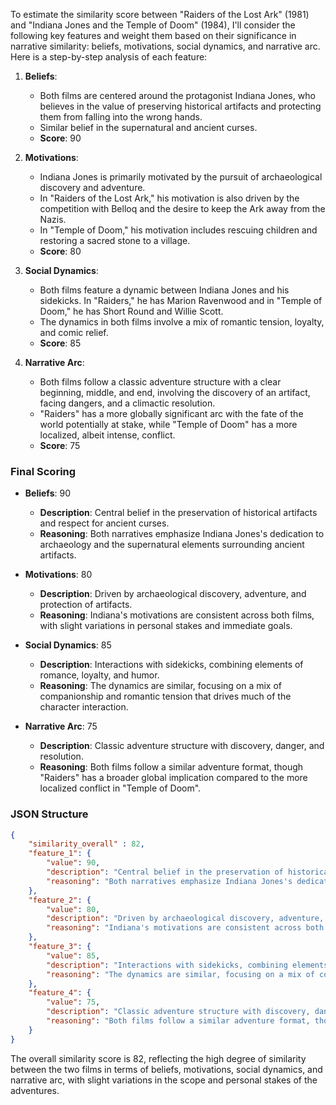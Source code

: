 To estimate the similarity score between "Raiders of the Lost Ark" (1981) and "Indiana Jones and the Temple of Doom" (1984), I'll consider the following key features and weight them based on their significance in narrative similarity: beliefs, motivations, social dynamics, and narrative arc. Here is a step-by-step analysis of each feature:

1. **Beliefs**: 
   - Both films are centered around the protagonist Indiana Jones, who believes in the value of preserving historical artifacts and protecting them from falling into the wrong hands. 
   - Similar belief in the supernatural and ancient curses.
   - **Score**: 90

2. **Motivations**:
   - Indiana Jones is primarily motivated by the pursuit of archaeological discovery and adventure.
   - In "Raiders of the Lost Ark," his motivation is also driven by the competition with Belloq and the desire to keep the Ark away from the Nazis.
   - In "Temple of Doom," his motivation includes rescuing children and restoring a sacred stone to a village.
   - **Score**: 80

3. **Social Dynamics**:
   - Both films feature a dynamic between Indiana Jones and his sidekicks. In "Raiders," he has Marion Ravenwood and in "Temple of Doom," he has Short Round and Willie Scott.
   - The dynamics in both films involve a mix of romantic tension, loyalty, and comic relief.
   - **Score**: 85

4. **Narrative Arc**:
   - Both films follow a classic adventure structure with a clear beginning, middle, and end, involving the discovery of an artifact, facing dangers, and a climactic resolution.
   - "Raiders" has a more globally significant arc with the fate of the world potentially at stake, while "Temple of Doom" has a more localized, albeit intense, conflict.
   - **Score**: 75

### Final Scoring
- **Beliefs**: 90
  - **Description**: Central belief in the preservation of historical artifacts and respect for ancient curses.
  - **Reasoning**: Both narratives emphasize Indiana Jones's dedication to archaeology and the supernatural elements surrounding ancient artifacts.

- **Motivations**: 80
  - **Description**: Driven by archaeological discovery, adventure, and protection of artifacts.
  - **Reasoning**: Indiana's motivations are consistent across both films, with slight variations in personal stakes and immediate goals.

- **Social Dynamics**: 85
  - **Description**: Interactions with sidekicks, combining elements of romance, loyalty, and humor.
  - **Reasoning**: The dynamics are similar, focusing on a mix of companionship and romantic tension that drives much of the character interaction.

- **Narrative Arc**: 75
  - **Description**: Classic adventure structure with discovery, danger, and resolution.
  - **Reasoning**: Both films follow a similar adventure format, though "Raiders" has a broader global implication compared to the more localized conflict in "Temple of Doom".

### JSON Structure
```json
{
    "similarity_overall" : 82,
    "feature_1": {
        "value": 90,
        "description": "Central belief in the preservation of historical artifacts and respect for ancient curses.",
        "reasoning": "Both narratives emphasize Indiana Jones's dedication to archaeology and the supernatural elements surrounding ancient artifacts."
    },
    "feature_2": {
        "value": 80,
        "description": "Driven by archaeological discovery, adventure, and protection of artifacts.",
        "reasoning": "Indiana's motivations are consistent across both films, with slight variations in personal stakes and immediate goals."
    },
    "feature_3": {
        "value": 85,
        "description": "Interactions with sidekicks, combining elements of romance, loyalty, and humor.",
        "reasoning": "The dynamics are similar, focusing on a mix of companionship and romantic tension that drives much of the character interaction."
    },
    "feature_4": {
        "value": 75,
        "description": "Classic adventure structure with discovery, danger, and resolution.",
        "reasoning": "Both films follow a similar adventure format, though 'Raiders' has a broader global implication compared to the more localized conflict in 'Temple of Doom'."
    }
}
```

The overall similarity score is 82, reflecting the high degree of similarity between the two films in terms of beliefs, motivations, social dynamics, and narrative arc, with slight variations in the scope and personal stakes of the adventures.